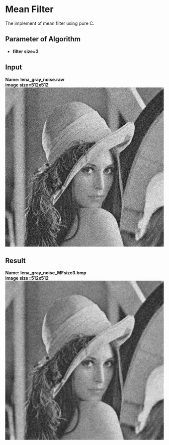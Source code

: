 # Mean Filter

The implement of mean filter using pure C.

## Parameter of Algorithm

* **filter size=3**

## Input

**Name: lena_gray_noise.raw**  
**image size=512x512**  
![lena_gray_noise](/res/lena_gray_noise.bmp)  

## Result

**Name: lena_gray_noise_MFsize3.bmp**  
**image size=512x512**  
![lena_gray_noise](lena_gray_noise_MFsize3.bmp)
  
